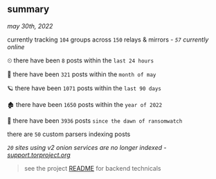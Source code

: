 
## summary
_may 30th, 2022_

currently tracking `104` groups across `150` relays & mirrors - _`57` currently online_

⏲ there have been `8` posts within the `last 24 hours`

🦈 there have been `321` posts within the `month of may`

🪐 there have been `1071` posts within the `last 90 days`

🏚 there have been `1650` posts within the `year of 2022`

🦕 there have been `3936` posts `since the dawn of ransomwatch`

there are `50` custom parsers indexing posts

_`20` sites using v2 onion services are no longer indexed - [support.torproject.org](https://support.torproject.org/onionservices/v2-deprecation/)_

> see the project [README](https://github.com/joshhighet/ransomwatch#ransomwatch--) for backend technicals
